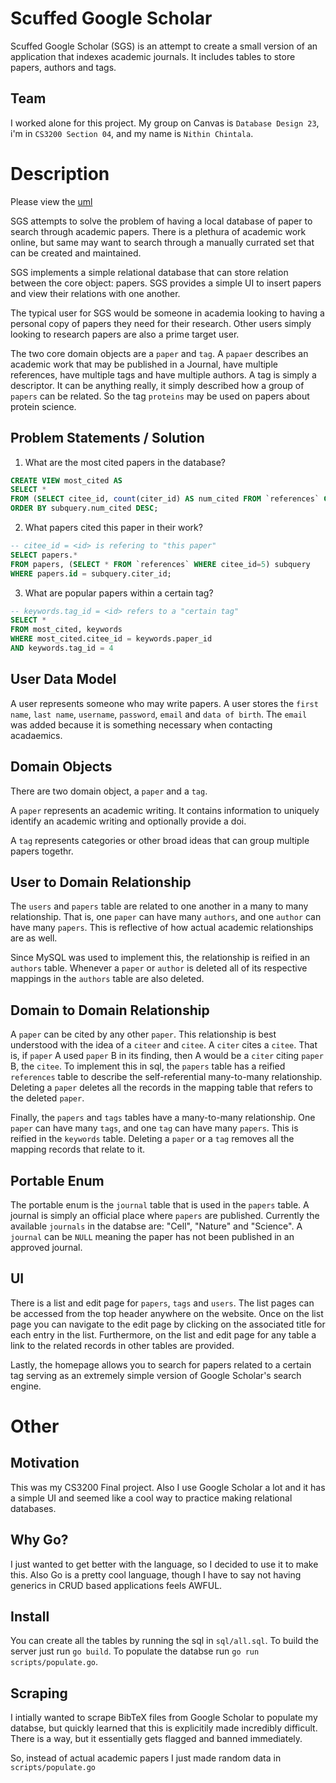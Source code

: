 # Scuffed Google Scholar
Scuffed Google Scholar (SGS) is an attempt to create a small version
of an application that indexes academic journals. It includes tables
to store papers, authors and tags.

## Team
I worked alone for this project. My group on Canvas is `Database Design 23`,
i'm in `CS3200 Section 04`, and my name is `Nithin Chintala`.

# Description
Please view the [uml](https://github.com/NithinChintala/sgs/blob/main/database/db_design_final_project_UML.pdf)

SGS attempts to solve the problem of having a local database of paper to search through academic papers. There
is a plethura of academic work online, but same may want to search through a manually currated set that can
be created and maintained.

SGS implements a simple relational database that can store relation between the core object: papers. SGS
provides a simple UI to insert papers and view their relations with one another.

The typical user for SGS would be someone in academia looking to having a personal copy of papers they
need for their research. Other users simply looking to research papers are also a prime target user.

The two core domain objects are a `paper` and `tag`. A `papaer` describes an academic work that may
be published in a Journal, have multiple references, have multiple tags and have multiple authors.
A tag is simply a descriptor. It can be anything really, it simply described how a group of `papers`
can be related. So the tag `proteins` may be used on papers about protein science.

## Problem Statements / Solution
1. What are the most cited papers in the database?
```sql
CREATE VIEW most_cited AS
SELECT * 
FROM (SELECT citee_id, count(citer_id) AS num_cited FROM `references` GROUP BY citee_id) subquery
ORDER BY subquery.num_cited DESC;
```

2. What papers cited this paper in their work?
```sql
-- citee_id = <id> is refering to "this paper"
SELECT papers.*
FROM papers, (SELECT * FROM `references` WHERE citee_id=5) subquery
WHERE papers.id = subquery.citer_id;
```

3. What are popular papers within a certain tag?
```sql
-- keywords.tag_id = <id> refers to a "certain tag"
SELECT *
FROM most_cited, keywords
WHERE most_cited.citee_id = keywords.paper_id
AND keywords.tag_id = 4
```

## User Data Model
A user represents someone who may write papers. A user stores the `first name`, `last name`, `username`, 
`password`, `email` and `data of birth`. The `email` was added because it is something necessary
when contacting acadaemics.

## Domain Objects
There are two domain object, a `paper` and a `tag`. 

A `paper` represents an academic writing. It contains information to uniquely identify an academic
writing and optionally provide a doi.

A `tag` represents categories or other broad ideas that can group multiple papers togethr. 

## User to Domain Relationship
The `users` and `papers` table are related to one another in a many to many relationship.
That is, one `paper` can have many `authors`, and one `author` can have many `papers`. This is
reflective of how actual academic relationships are as well.

Since MySQL was used to implement this, the relationship is reified in an `authors` table.
Whenever a `paper` or `author` is deleted all of its respective mappings in the `authors` table
are also deleted.

## Domain to Domain Relationship
A `paper` can be cited by any other `paper`. This relationship is best understood with the idea 
of a `citeer` and `citee`. A `citer` cites a `citee`.  That is, if `paper` A used `paper` B in 
its finding, then A would be a `citer` citing `paper` B, the `citee`. To implement this in sql,
the `papers` table has a reified `references` table to describe the self-referential many-to-many
relationship. Deleting a `paper` deletes all the records in the mapping table that refers to the
deleted `paper`.

Finally, the `papers` and `tags` tables have a many-to-many relationship. One `paper` can have
many `tags`, and one `tag` can have many `papers`. This is reified in the `keywords` table. Deleting
a `paper` or a `tag` removes all the mapping records that relate to it.

## Portable Enum
The portable enum is the `journal` table that is used
in the `papers` table. A journal is simply an official place where `papers` are published.
Currently the available `journals` in the databse are: "Cell", "Nature" and "Science". A 
`journal` can be `NULL` meaning the paper has not been published in an approved journal.

## UI
There is a list and edit page for `papers`, `tags` and `users`. The list pages can be accessed
from the top header anywhere on the website. Once on the list page you can navigate to the edit
page by clicking on the associated title for each entry in the list. Furthermore, on the list
and edit page for any table a link to the related records in other tables are provided.

Lastly, the homepage allows you to search for papers related to a certain tag serving as an
extremely simple version of Google Scholar's search engine.

# Other
## Motivation
This was my CS3200 Final project. Also I use Google Scholar a lot and it
has a simple UI and seemed like a cool way to practice making relational
databases.

## Why Go?
I just wanted to get better with the language, so I decided to use it
to make this. Also Go is a pretty cool language, though I have to say 
not having generics in CRUD based applications feels AWFUL.

## Install
You can create all the tables by running the sql in `sql/all.sql`.
To build the server just run `go build`.
To populate the databse run `go run scripts/populate.go`.

## Scraping
I intially wanted to scrape BibTeX files from Google Scholar to populate
my databse, but quickly learned that this is explicitily made incredibly difficult.
There is a way, but it essentially gets flagged and banned immediately.

So, instead of actual academic papers I just made random data in `scripts/populate.go`
